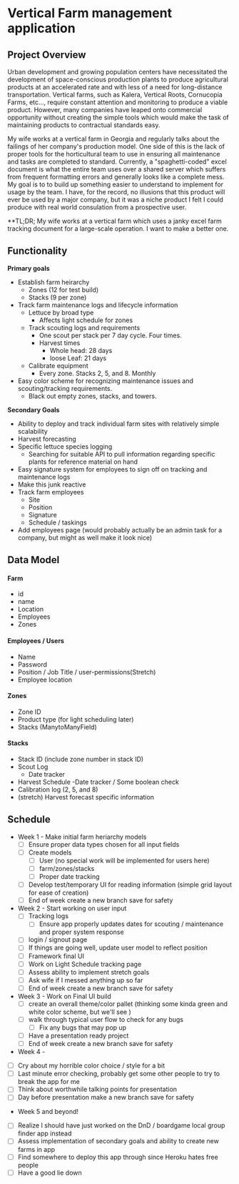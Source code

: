 
# Vertical Farm management application

## Project Overview
Urban development and growing population centers have necessitated the development of space-conscious production plants to produce agricultural products at an accelerated rate and with less of a need for long-distance transportation. Vertical farms, such as Kalera, Vertical Roots, Cornucopia Farms, etc..., require constant attention and monitoring to produce a viable product. However, many companies have leaped onto commercial opportunity without creating the simple tools which would make the task of maintaining products to contractual standards easy. 

My wife works at a vertical farm in Georgia and regularly talks about the failings of her company's production model. One side of this is the lack of proper tools for the horticultural team to use in ensuring all maintenance and tasks are completed to standard. Currently, a "spaghetti-coded" excel document is what the entire team uses over a shared server which suffers from frequent formatting errors and generally looks like a complete mess. My goal is to to build up something easier to understand to implement for usage by the team. I have, for the record, no illusions that this product will ever be used by a major company, but it was a niche product I felt I could produce with real world consulation from a prospective user. 

**TL;DR; My wife works at a vertical farm which uses a janky excel farm tracking document for a large-scale operation. I want to make a better one. 

## Functionality
**Primary goals**
- Establish farm heirarchy 
   - Zones (12 for test build)
    - Stacks (9 per zone)
- Track farm maintenance logs and lifecycle information
  - Lettuce by broad type
    - Affects light schedule for zones
  - Track scouting logs and requirements
    - One scout per stack per 7 day cycle. Four times.
    - Harvest times
      - Whole head: 28 days
      - loose Leaf: 21 days
  - Calibrate equipment
    - Every zone. Stacks 2, 5, and 8. Monthly 
- Easy color scheme for recognizing maintenance issues and scouting/tracking requirements.
  - Black out empty zones, stacks, and towers.

**Secondary Goals**
- Ability to deploy and track individual farm sites with relatively simple scalability
- Harvest forecasting
- Specific lettuce species logging
  - Searching for suitable API to pull information regarding specific plants for reference material on hand
- Easy signature system for employees to sign off on tracking and maintenance logs
- Make this junk reactive
- Track farm employees
  - Site
  - Position
  - Signature
  - Schedule / taskings
- Add employees page (would probably actually be an admin task for a company, but might as well make it look nice)


## Data Model

#### Farm
  - id
  - name
  - Location
  - Employees
  - Zones

#### Employees / Users
  - Name
  - Password
  - Position / Job Title / user-permissions(Stretch)
  - Employee location

#### Zones
  - Zone ID
  - Product type (for light scheduling later)
  - Stacks (ManytoManyField)

#### Stacks
  - Stack ID (include zone number in stack ID)
  - Scout Log
    - Date tracker
  - Harvest Schedule
    -Date tracker / Some boolean check
  - Calibration log (2, 5, and 8)
  - (stretch) Harvest forecast specific information

## Schedule

- Week 1 - Make initial farm heriarchy models
  - [ ] Ensure proper data types chosen for all input fields
  - [ ] Create models
    - [ ] User (no special work will be implemented for users here)
    - [ ] farm/zones/stacks
    - [ ] Proper date tracking
  - [ ] Develop test/temporary UI for reading information (simple grid layout for ease of creation)
  - [ ] End of week create a new branch save for safety
- Week 2 - Start working on user input
  - [ ] Tracking logs
    - [ ] Ensure app properly updates dates for scouting / maintenance and proper system response
  - [ ] login / signout page
  - [ ] If things are going well, update user model to reflect position
  - [ ] Framework final UI 
  - [ ] Work on Light Schedule tracking page
  - [ ] Assess ability to implement stretch goals
  - [ ] Ask wife if I messed anything up so far
  - [ ] End of week create a new branch save for safety
- Week 3 - Work on Final UI build
  - [ ] create an overall theme/color pallet (thinking some kinda green and white color scheme, but we'll see )
  - [ ] walk through typical user flow to check for any bugs
    - [ ] Fix any bugs that may pop up
  - [ ] Have a presentation ready project
  - [ ] End of week create a new branch save for safety
- Week 4 - 
- [ ] Cry about my horrible color choice / style for a bit
- [ ] Last minute error checking, probably get some other people to try to break the app for me
- [ ] Think about worthwhile talking points for presentation
- [ ] Day before presentation make a new branch save for safety
- Week 5 and beyond!
- [ ] Realize I should have just worked on the DnD / boardgame local group finder app instead
- [ ] Assess implementation of secondary goals and ability to create new farms in app
- [ ] Find somewhere to deploy this app through since Heroku hates free people
- [ ] Have a good lie down